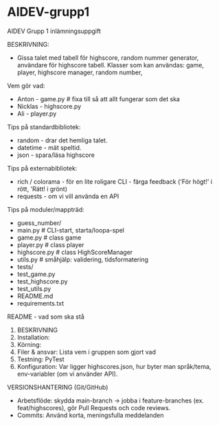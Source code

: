 # AIDEV-grupp1
AIDEV Grupp 1 inlämningsuppgift

BESKRIVNING:
- Gissa talet med tabell för highscore, random nummer generator, användare för highscore tabell.
 Klasser som kan användas: game, player, highscore manager, random number, 




Vem gör vad:
- Anton - game.py   # fixa till så att allt fungerar som det ska
- Nicklas - highscore.py
- Ali - player.py





Tips på standardbibliotek:
- random - drar det hemliga talet.
- datetime - mät speltid.
- json - spara/läsa highscore


Tips på externabibliotek:
- rich / colorama - för en lite roligare CLI - färga feedback ('För högt!' i rött, 'Rätt! i grönt)
- requests - om vi vill använda en API


Tips på moduler/mappträd:
- guess_number/
 - main.py # CLI-start, starta/loopa-spel
 - game.py # class game
 - player.py # class player
 - highscore.py # class HighScoreManager
 - utils.py # småhjälp: validering, tidsformatering
- tests/
 - test_game.py 
 - test_highscore.py
 - test_utils.py
- README.md
- requirements.txt


README - vad som ska stå
1. BESKRIVNING
2. Installation:
3. Körning:
4. Filer & ansvar: Lista vem i gruppen som gjort vad
5. Testning: PyTest
6. Konfiguration: Var ligger highscores.json, hur byter man språk/tema, env-variabler (om vi använder API).


VERSIONSHANTERING (Git/GitHub)
- Arbetsflöde: skydda main-branch -> jobba i feature-branches (ex. feat/highscores), gör Pull Requests och code reviews.
- Commits: Använd korta, meningsfulla meddelanden
